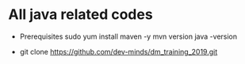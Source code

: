 # All java related codes 

- Prerequisites 
sudo yum install maven -y 
mvn version 
java -version

- git clone https://github.com/dev-minds/dm_training_2019.git



